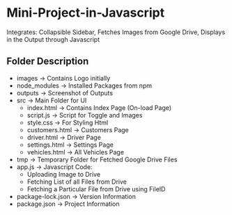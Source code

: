 # Mini-Project-in-Javascript
Integrates: Collapsible Sidebar, Fetches Images from Google Drive, Displays in the Output through Javascript

## Folder Description
 * images -> Contains Logo initially
 * node_modules -> Installed Packages from npm
 * outputs -> Screenshot of Outputs
 * src -> Main Folder for UI
    * index.html -> Contains Index Page (On-load Page)
    * script.js -> Script for Toggle and Images
    * style.css -> For Styling Html
    * customers.html -> Customers Page
    * driver.html -> Driver Page
    * settings.html -> Settings Page
    * vehicles.html -> All Vehicles Page
 * tmp -> Temporary Folder for Fetched Google Drive Files
 * app.js -> Javascript Code:
    * Uploading Image to Drive
    * Fetching List of all Files from Drive
    * Fetching a Particular File from Drive using FileID
 * package-lock.json -> Version Information
 * package.json -> Project Information
